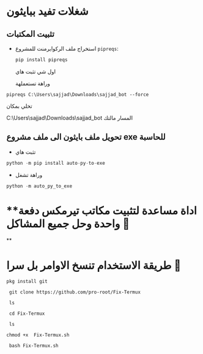 # شغلات تفيد ببايثون

## تثبيت المكتبات

- استخراج ملف الركوايرمنت للمشروع `pipreqs`:
  ```bash
  pip install pipreqs
  ```

  اول شي تثبت هاي

  وراهة تستعملهة



```
pipreqs C:\Users\sajjad\Downloads\sajjad_bot --force
```
تخلي بمكان

C:\Users\sajjad\Downloads\sajjad_bot
المسار مالتك

##  تحويل ملف بايثون الى ملف مشروع exe للحاسبة
-  تثبت هاي  

``` python
python -m pip install auto-py-to-exe
```


-  وراهة تشغل  
``` python
python -m auto_py_to_exe
```


# **اداة مساعدة لتثبيت مكاتب تيرمكس دفعة واحدة وحل جميع المشاكل 🔐
**
# طريقة الاستخدام تنسخ الاوامر بل سرا  🎈
```
pkg install git 
```

```
 git clone https://github.com/pro-root/Fix-Termux 
```

```
 ls 
```

```
 cd Fix-Termux 
```

```
 ls 
```

```
chmod +x  Fix-Termux.sh 
```

```
 bash Fix-Termux.sh
```
